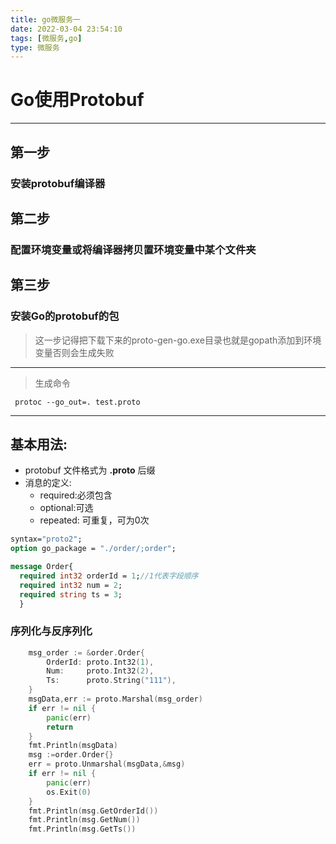 ```yaml
---
title: go微服务一
date: 2022-03-04 23:54:10
tags: [微服务,go]
type: 微服务
---
```

# Go使用Protobuf

---

## 第一步
### 安装protobuf编译器
## 第二步
### 配置环境变量或将编译器拷贝置环境变量中某个文件夹
## 第三步
### 安装Go的protobuf的包
> 这一步记得把下载下来的proto-gen-go.exe目录也就是gopath添加到环境变量否则会生成失败
---
> 生成命令
```Shell  
 protoc --go_out=. test.proto
``` 
--- 
## 基本用法:
- protobuf 文件格式为 **.proto** 后缀
- 消息的定义:
    - required:必须包含
    - optional:可选
    - repeated: 可重复，可为0次
```protobuf
syntax="proto2";
option go_package = "./order/;order";

message Order{
  required int32 orderId = 1;//1代表字段顺序
  required int32 num = 2;
  required string ts = 3;
  }
``` 
### 序列化与反序列化
```go
    msg_order := &order.Order{
		OrderId: proto.Int32(1),
		Num:     proto.Int32(2),
		Ts:      proto.String("111"),
	}
	msgData,err := proto.Marshal(msg_order)
	if err != nil {
		panic(err)
		return
	}
	fmt.Println(msgData)
	msg :=order.Order{}
	err = proto.Unmarshal(msgData,&msg)
	if err != nil {
		panic(err)
		os.Exit(0)
	}
	fmt.Println(msg.GetOrderId())
	fmt.Println(msg.GetNum())
	fmt.Println(msg.GetTs())
``` 



    



